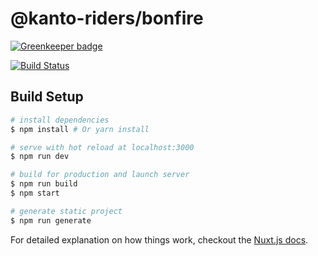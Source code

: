 # @kanto-riders/bonfire

[![Greenkeeper badge](https://badges.greenkeeper.io/kanto-riders/bonfire.svg)](https://greenkeeper.io/)

[![Build Status](https://travis-ci.org/kanto-riders/bonfire.svg?branch=master)](https://travis-ci.org/kanto-riders/bonfire)

>

## Build Setup

``` bash
# install dependencies
$ npm install # Or yarn install

# serve with hot reload at localhost:3000
$ npm run dev

# build for production and launch server
$ npm run build
$ npm start

# generate static project
$ npm run generate
```

For detailed explanation on how things work, checkout the [Nuxt.js docs](https://github.com/nuxt/nuxt.js).
